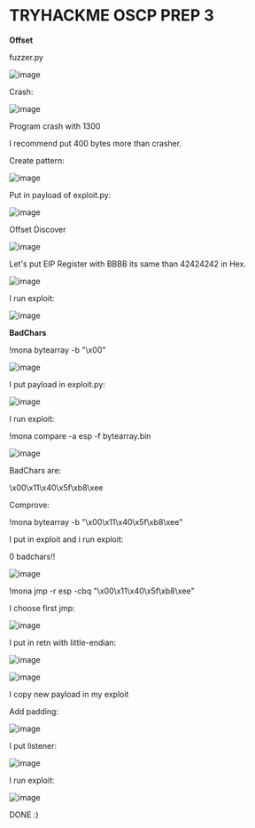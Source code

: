 # TRYHACKME OSCP PREP 3

**Offset**

fuzzer.py

![image](https://user-images.githubusercontent.com/79543461/177730350-66a7811c-44d7-4f89-b015-ace1ea60172b.png)

Crash:

![image](https://user-images.githubusercontent.com/79543461/177730238-49e5bdcf-a101-4119-9b4d-9b1de2b996d3.png)

Program crash with 1300

I recommend put 400 bytes more than crasher.

Create pattern:

![image](https://user-images.githubusercontent.com/79543461/177731933-3d132cda-40a4-46b6-9198-c7797411e00a.png)

Put in payload of exploit.py:

![image](https://user-images.githubusercontent.com/79543461/177732035-764d9a45-717f-47fc-a7b9-08e64ba69b32.png)

Offset Discover

![image](https://user-images.githubusercontent.com/79543461/177731773-026d3fd9-4fad-4564-9ca5-f88615844f3a.png)

Let's put EIP Register with BBBB its same than 42424242 in Hex.

![image](https://user-images.githubusercontent.com/79543461/177735597-d290fd18-2a0c-4b02-bd27-cffe155dda81.png)

I run exploit:

![image](https://user-images.githubusercontent.com/79543461/177736959-02e6a8cf-6e5f-4e62-80c2-105709421b9a.png)

**BadChars**

!mona bytearray -b "\x00"

![image](https://user-images.githubusercontent.com/79543461/177737428-e47a158d-7692-4216-becc-b74d5f379552.png)

I put payload in exploit.py:

![image](https://user-images.githubusercontent.com/79543461/177737862-70f73c89-7797-4a31-a069-68dff9cfa191.png)

I run exploit:

!mona compare -a esp -f bytearray.bin

![image](https://user-images.githubusercontent.com/79543461/177738334-07d1d860-b0a5-4183-8bab-3c5bd5a82a27.png)

BadChars are:

\x00\x11\x40\x5f\xb8\xee

Comprove:

!mona bytearray -b "\x00\x11\x40\x5f\xb8\xee"

I put in exploit and i run exploit:

0 badchars!!

![image](https://user-images.githubusercontent.com/79543461/177740166-d6d5c807-7d29-4ea6-879f-acb6e84e23f8.png)

!mona jmp -r esp -cbq "\x00\x11\x40\x5f\xb8\xee"

I choose first jmp:

![image](https://user-images.githubusercontent.com/79543461/177740586-5691c8fa-f8e8-42d5-9e5a-7fe840ab72cb.png)

I put in retn with little-endian:

![image](https://user-images.githubusercontent.com/79543461/177741115-8292ab02-5905-4af6-b614-27addd946059.png)

![image](https://user-images.githubusercontent.com/79543461/177741351-ccfb9f8f-d016-4885-a2ac-53a2e90dccc1.png)

I copy new payload in my exploit

Add padding:

![image](https://user-images.githubusercontent.com/79543461/177741821-7faf314b-6b37-498a-8f94-49d838f31fdc.png)

I put listener: 

![image](https://user-images.githubusercontent.com/79543461/177741956-13d45983-843e-4e1c-b578-8b47f42888db.png)

I run exploit:

![image](https://user-images.githubusercontent.com/79543461/177742480-b89f0938-3c94-4a53-b1d4-6930e96c88aa.png)

DONE :)
